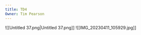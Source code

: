 ```yaml
---
title: TD4
Owner: Tim Pearson
---
```

![[Untitled 37.png|Untitled 37.png]]
![[IMG_20230411_105929.jpg]]